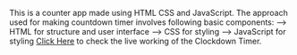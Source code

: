 This is a counter app made using HTML CSS and JavaScript.
The approach used for making countdown timer involves following basic components:
--> HTML for structure and user interface
--> CSS for styling
--> JavaScript for styling
[Click Here](https://basic-counter-eta.vercel.app/) to check the live working of the Clockdown Timer.
